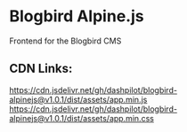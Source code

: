# Blogbird Alpine.js

Frontend for the Blogbird CMS

## CDN Links:

https://cdn.jsdelivr.net/gh/dashpilot/blogbird-alpinejs@v1.0.1/dist/assets/app.min.js
https://cdn.jsdelivr.net/gh/dashpilot/blogbird-alpinejs@v1.0.1/dist/assets/app.min.css
